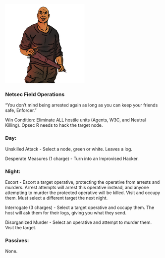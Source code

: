 ![enforcer.png](Images/enforcer.png)

### **Netsec Field Operations**

“You don’t mind being arrested again as long as you can keep your friends safe, Enforcer.”

Win Condition: Eliminate ALL hostile units (Agents, W3C, and Neutral Killing). Opsec R needs to hack the target node.

### **Day:**

Unskilled Attack - Select a node, green or white. Leaves a log.

Desperate Measures (1 charge) - Turn into an Improvised Hacker.

### **Night:**

Escort - Escort a target operative, protecting the operative from arrests and murders. Arrest attempts will arrest this operative instead, and anyone attempting to murder the protected operative will be killed. Visit and occupy them. Must select a different target the next night.

Interrogate (3 charges) - Select a target operative and occupy them. The host will ask them for their logs, giving you what they send.

Disorganized Murder - Select an operative and attempt to murder them. Visit the target.

### **Passives:**

None.